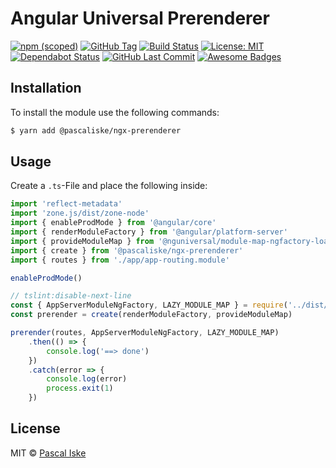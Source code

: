 # Angular Universal Prerenderer

[![npm (scoped)](https://img.shields.io/npm/v/@pascaliske/ngx-prerenderer.svg?style=flat-square)](https://www.npmjs.com/package/@pascaliske/ngx-prerenderer) [![GitHub Tag](https://img.shields.io/github/tag/pascaliske/ngx-prerenderer.svg?style=flat-square)](https://github.com/pascaliske/ngx-prerenderer) [![Build Status](https://img.shields.io/github/workflow/status/pascaliske/ngx-prerenderer/Build%20package/master?label=build&style=flat-square)](https://github.com/pascaliske/ngx-prerenderer/actions) [![License: MIT](https://img.shields.io/badge/License-MIT-blue.svg?style=flat-square)](https://opensource.org/licenses/MIT) [![Dependabot Status](https://api.dependabot.com/badges/status?host=github&repo=pascaliske/ngx-prerenderer)](https://dependabot.com) [![GitHub Last Commit](https://img.shields.io/github/last-commit/pascaliske/ngx-prerenderer?style=flat-square)](https://github.com/pascaliske/ngx-prerenderer) [![Awesome Badges](https://img.shields.io/badge/badges-awesome-green.svg?style=flat-square)](https://github.com/Naereen/badges)

## Installation

To install the module use the following commands:

```bash
$ yarn add @pascaliske/ngx-prerenderer
```

## Usage

Create a `.ts`-File and place the following inside:

```typescript
import 'reflect-metadata'
import 'zone.js/dist/zone-node'
import { enableProdMode } from '@angular/core'
import { renderModuleFactory } from '@angular/platform-server'
import { provideModuleMap } from '@nguniversal/module-map-ngfactory-loader'
import { create } from '@pascaliske/ngx-prerenderer'
import { routes } from './app/app-routing.module'

enableProdMode()

// tslint:disable-next-line
const { AppServerModuleNgFactory, LAZY_MODULE_MAP } = require('../dist/server/main')
const prerender = create(renderModuleFactory, provideModuleMap)

prerender(routes, AppServerModuleNgFactory, LAZY_MODULE_MAP)
    .then(() => {
        console.log('==> done')
    })
    .catch(error => {
        console.log(error)
        process.exit(1)
    })

```

## License

MIT © [Pascal Iske](https://pascal-iske.de)

